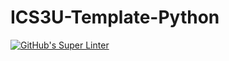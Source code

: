 # ICS3U-Template-Python

[![GitHub's Super Linter](https://github.com/JacksonNaufal/ICS3U-Unit3-01-Python/workflows/GitHub's%20Super%20Linter/badge.svg)](https://github.com/JacksonNaufal/ICS3U-Unit3-01-Python/actions)
